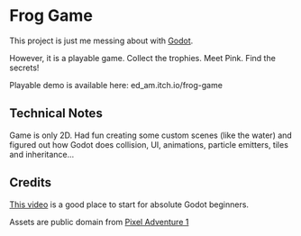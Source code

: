 Frog Game
=========

This project is just me messing about with [Godot](https://godotengine.org/).

However, it is a playable game.  Collect the trophies.  Meet Pink.  Find the
secrets!

Playable demo is available here: ed_am.itch.io/frog-game

Technical Notes
---------------

Game is only 2D.  Had fun creating some custom scenes (like the water) and
figured out how Godot does collision, UI, animations, particle emitters,
tiles and inheritance...

Credits
-------

[This video](https://www.youtube.com/watch?v=5V9f3MT86M8) is a good place to
start for absolute Godot beginners.

Assets are public domain from [Pixel Adventure
1](https://pixelfrog-assets.itch.io/pixel-adventure-1)
